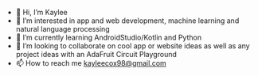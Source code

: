 - 👋 Hi, I’m Kaylee
- 👀 I’m interested in app and web development, machine learning and natural language processing
- 🌱 I’m currently learning AndroidStudio/Kotlin and Python
- 💞️ I’m looking to collaborate on cool app or website ideas as well as any project ideas with an AdaFruit Circuit Playground 
- 📫 How to reach me kayleecox98@gmail.com

<!---
kayleecox98/kayleecox98 is a ✨ special ✨ repository because its `README.md` (this file) appears on your GitHub profile.
You can click the Preview link to take a look at your changes.
--->
